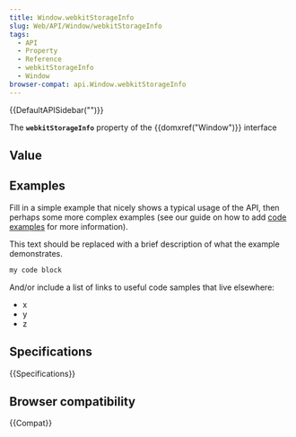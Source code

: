 ```yaml
---
title: Window.webkitStorageInfo
slug: Web/API/Window/webkitStorageInfo
tags:
  - API
  - Property
  - Reference
  - webkitStorageInfo
  - Window
browser-compat: api.Window.webkitStorageInfo
---
```

{{DefaultAPISidebar("")}}

The **`webkitStorageInfo`** property of the {{domxref("Window")}} interface 

## Value



## Examples

Fill in a simple example that nicely shows a typical usage of the API, then perhaps some more complex examples (see our guide on how to add [code examples](/en-US/docs/MDN/Contribute/Structures/Code_examples) for more information).

This text should be replaced with a brief description of what the example demonstrates.

```js
my code block
```

And/or include a list of links to useful code samples that live elsewhere:

*   x
*   y
*   z

## Specifications

{{Specifications}}

## Browser compatibility

{{Compat}}


